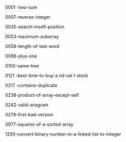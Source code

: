 0001 -two-sum

0007-reverse-integer

0035-search-inseft-position

0053-maximum-subarray

0058-length-of-last-word

0066-plus-one

0100-same-tree

0121 -best-time-to-buy-a nd-sel I-stock

0217 -contains-duplicate

0238-product-of-array-except-self

0242-valid-anagram

0278-first-bad-version

0977-squares-of-a-sorted-array

1290-convert-binary-number-in-a-linked-list-to-integer

